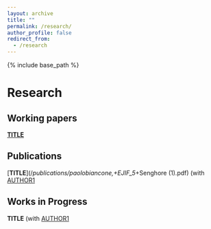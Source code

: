 ```yaml
---
layout: archive
title: ""
permalink: /research/
author_profile: false
redirect_from:
  - /research
---
```


{% include base_path %}

# Research

## Working papers

[**TITLE**](/files/paper1.pdf) <br/> 

## Publications

[**TITLE**](/_publications/paolobiancone,+EJIF_5_+Senghore (1).pdf) (with [AUTHOR1](URL1) <br/>

## Works in Progress

**TITLE** (with [AUTHOR1](URL1)<br/>
